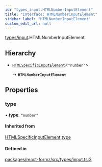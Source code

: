 ```yaml
---
id: "types_input.HTMLNumberInputElement"
title: "Interface: HTMLNumberInputElement"
sidebar_label: "HTMLNumberInputElement"
custom_edit_url: null
---
```


[types/input](../modules/types_input.md).HTMLNumberInputElement

## Hierarchy

- [`HTMLSpecificInputElement`](types_input.HTMLSpecificInputElement.md)<``"number"``\>

  ↳ **`HTMLNumberInputElement`**

## Properties

### type

• **type**: ``"number"``

#### Inherited from

[HTMLSpecificInputElement](types_input.HTMLSpecificInputElement.md).[type](types_input.HTMLSpecificInputElement.md#type)

#### Defined in

[packages/react-formz/src/types/input.ts:3](https://github.com/ZerryStack/react-formz/blob/main/packages/react-formz/src/types/input.ts#L3)
